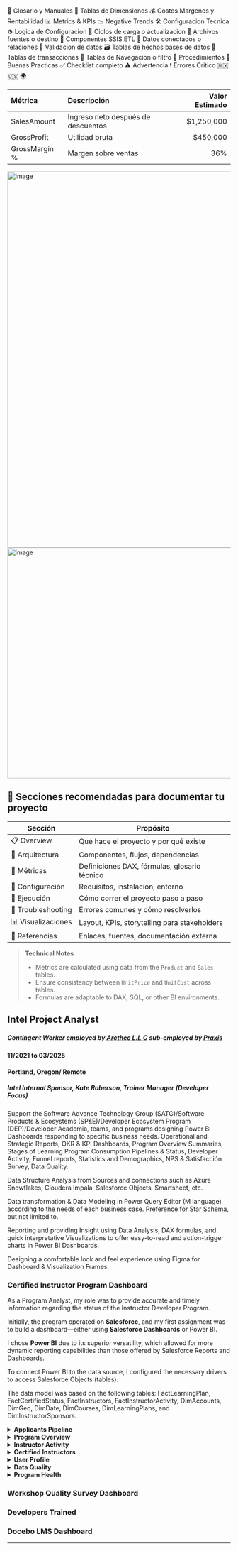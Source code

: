 📘 Glosario y Manuales
🧮 Tablas de Dimensiones
💰 Costos Margenes y Rentabilidad
📊 Metrics & KPIs 
📉 Negative Trends 
🛠️ Configuracion Tecnica
⚙️ Logica de Configuracion
🔄 Ciclos de carga o actualizacion
📂 Archivos fuentes o destino
🧱 Componentes SSIS ETL
🧷 Datos conectados o relaciones
🧪 Validacion de datos
🗃️ Tablas de hechos bases de datos
🧾 Tablas de transacciones
🧭 Tablas de Navegacion o filtro
📑 Procedimientos
🧠 Buenas Practicas
✅ Checklist completo
⚠️ Advertencia
❗ Errores Critico
🇲🇽
🇺🇸
🌍


| Métrica         | Descripción                         | Valor Estimado |
|:----------------|:------------------------------------|----------------:|
| SalesAmount     | Ingreso neto después de descuentos  | $1,250,000      |
| GrossProfit     | Utilidad bruta                      | $450,000        |
| GrossMargin %   | Margen sobre ventas                 | 36%             |




<img width="1722" height="848" alt="image" src="https://github.com/user-attachments/assets/5958bf3c-5568-4a29-90cf-6aff84efde5e" />

<img width="968" height="520" alt="image" src="https://github.com/user-attachments/assets/f9b9b62b-7a75-474e-8541-580f0eba5ffb" />


## 📘 Secciones recomendadas para documentar tu proyecto

| Sección              | Propósito                                                                 |
|----------------------|---------------------------------------------------------------------------|
| 📋 Overview           | Qué hace el proyecto y por qué existe                                     |
| 🧱 Arquitectura       | Componentes, flujos, dependencias                                          |
| 🧮 Métricas           | Definiciones DAX, fórmulas, glosario técnico                              |
| 🔧 Configuración      | Requisitos, instalación, entorno                                           |
| 🚀 Ejecución          | Cómo correr el proyecto paso a paso                                       |
| 🧪 Troubleshooting    | Errores comunes y cómo resolverlos                                        |
| 📊 Visualizaciones    | Layout, KPIs, storytelling para stakeholders                              |
| 📂 Referencias        | Enlaces, fuentes, documentación externa                                   |





> **Technical Notes**  
> - Metrics are calculated using data from the `Product` and `Sales` tables.  
> - Ensure consistency between `UnitPrice` and `UnitCost` across tables.  
> - Formulas are adaptable to DAX, SQL, or other BI environments.

## Intel Project Analyst

##### Contingent Worker employed by [Arcthec L.L.C](https://www.linkedin.com/company/artechllc/) sub-employed by [Praxis](https://www.linkedin.com/company/praxis_2/)

#### 11/2021 to 03/2025

#### Portland, Oregon/ Remote

##### Intel Internal Sponsor, Kate Roberson, Trainer Manager (Developer Focus) 

Support the Software Advance Technology Group (SATG)/Software Products & Ecosystems (SP&E)/Developer Ecosystem Program (DEP)/Developer Academia, teams, and programs designing Power BI Dashboards responding to specific business needs. Operational and Strategic Reports, OKR & KPI Dashboards, Program Overview Summaries, Stages of Learning Program Consumption Pipelines & Status, Developer Activity, Funnel reports, Statistics and Demographics, NPS & Satisfacción Survey, Data Quality.

Data Structure Analysis from Sources and connections such as Azure Snowflakes, Cloudera Impala, Salesforce Objects, Smartsheet, etc.

Data transformation & Data Modeling in Power Query Editor (M language) according to the needs of each business case. Preference for Star Schema, but not limited to. 

Reporting and providing Insight using Data Analysis, DAX formulas, and quick interpretative Visualizations to offer easy-to-read and action-trigger charts in Power BI Dashboards. 

Designing a comfortable look and feel experience using Figma for Dashboard & Visualization Frames.

### Certified Instructor Program Dashboard 

 As a Program Analyst, my role was to provide accurate and timely information regarding the status of the Instructor Developer Program.

Initially, the program operated on **Salesforce**, and my first assignment was to build a dashboard—either using **Salesforce Dashboards** or Power BI.

I chose **Power BI** due to its superior versatility, which allowed for more dynamic reporting capabilities than those offered by Salesforce Reports and Dashboards.

To connect Power BI to the data source, I configured the necessary drivers to access Salesforce Objects (tables).

The data model was based on the following tables: FactLearningPlan, FactCertifiedStatus, FactInstructors, FactInstructorActivity, DimAccounts, DimGeo, DimDate, DimCourses, DimLearningPlans, and DimInstructorSponsors.

<details> 
  <summary> <strong>Applicants Pipeline </strong></summary>
<br>

The first requirement was to build an applicant pipeline that visualized the status of learning plans and courses—both in overview and with drill-down capabilities. This enabled Program Managers and Instructor Sponsors to identify and support specific applicants in pursuing their certifications


<img width="501" height="305" alt="Applicants Pipeline" src="https://github.com/user-attachments/assets/d291bd6e-93a2-4fcd-85bb-c5f769672a80" />

###### Figma Frame Recreation

This dashboard displays the total number of current applicants in the pipeline.

It includes drill-down functionality for each Learning Program, allowing users to filter and view specific program overviews.

Visual elements such as geography, sponsor, and company act as interactive filters. This feature was particularly useful for sponsors to review applicants they supported, or for stakeholders working with a specific company.

There were three prerequisites required to enroll in the program, followed by an Introduction Plan that was mandatory for all Learning Plans.

The Course Status visualization also functions as a filter, enabling users to segment applicants by course status. These filters can be combined using the Ctrl key for multi-selection.

The color scheme was designed to reflect the progression of statuses—from inactive to institutional grading—with a special highlight on the “Pending Approval” status, as this required action from the Program Manager.

The Applicant Status table was tailored to each Learning Plan, providing detailed insights into individual applicant progress. This table could be exported to Excel for further analysis.

A custom DAX measure called “Days Inactive” was implemented to calculate the number of days since the applicant’s last recorded activity, using a field provided by Salesforce

</details>

<details> 
  <summary><strong>Program Overview</strong></summary>

</details>

<details> 
  <summary><strong>Instructor Activity</strong></summary>

</details>

<details> 
  <summary><strong>Certified Instructors</strong></summary>

</details>

<details> 
  <summary><strong>User Profile</strong></summary>

</details>

<details> 
  <summary><strong>Data Quality</strong></summary>

</details>

<details> 
  <summary><strong>Program Health</strong></summary>

</details>

### Workshop Quality Survey Dashboard

### Developers Trained

### Docebo LMS Dashboard

--------------------------------------------------------------------------------------------------------------
